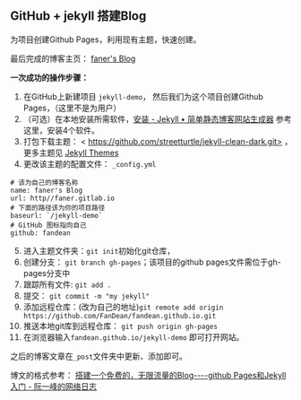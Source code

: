 ## GitHub + jekyll 搭建Blog

为项目创建Github Pages，利用现有主题，快速创建。

最后完成的博客主页： [faner's Blog](https://fandean.github.io/jekyll-demo/ "faner's Blog")

**一次成功的操作步骤：**

1. 在GitHub上新建项目 `jekyll-demo`，
然后我们为这个项目创建Github Pages，（这里不是为用户）
2. （可选）在本地安装所需软件，[安装 - Jekyll • 简单静态博客网站生成器](http://jekyllcn.com/docs/installation/ "安装 - Jekyll • 简单静态博客网站生成器")   参考这里，安装4个软件。   
3. 打包下载主题： < https://github.com/streetturtle/jekyll-clean-dark.git> ，更多主题见 [Jekyll Themes](http://jekyllthemes.org/ "Jekyll Themes")
4. 更改该主题的配置文件： `_config.yml`
  ```shell
  # 该为自己的博客名称
  name: faner's Blog
  url: http//faner.gitlab.io
  # 下面的路径该为你的项目路径
  baseurl: `/jekyll-demo`
  # GitHub 图标指向自己
  github: fandean
  ```
5. 进入主题文件夹：`git init`初始化git仓库，
6. 创建分支： `git branch gh-pages`；该项目的github pages文件需位于gh-pages分支中  
7. 跟踪所有文件: `git add .`  
8. 提交： `git commit -m "my jekyll"`    
9. 添加远程仓库：(改为自己的地址)`git remote add origin https://github.com/FanDean/fandean.github.io.git`    
10. 推送本地git库到远程仓库： `git push origin gh-pages` 
11. 在浏览器输入`fandean.github.io/jekyll-demo` 即可打开网站。

之后的博客文章在`_post`文件夹中更新、添加即可。

博文的格式参考： [搭建一个免费的，无限流量的Blog----github Pages和Jekyll入门 - 阮一峰的网络日志](http://www.ruanyifeng.com/blog/2012/08/blogging_with_jekyll.html "搭建一个免费的，无限流量的Blog----github Pages和Jekyll入门 - 阮一峰的网络日志")

